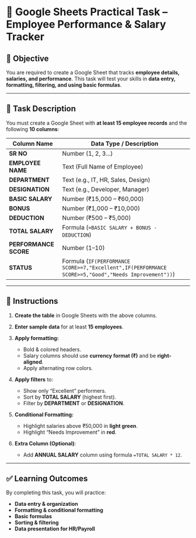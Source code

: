 # 📄 Google Sheets Practical Task – Employee Performance & Salary Tracker

## **🎯 Objective**

You are required to create a Google Sheet that tracks **employee details, salaries, and performance**.
This task will test your skills in **data entry, formatting, filtering, and using basic formulas**.

---

## **📝 Task Description**

You must create a Google Sheet with **at least 15 employee records** and the following **10 columns**:

| Column Name           | Data Type / Description                                                                              |
| --------------------- | ---------------------------------------------------------------------------------------------------- |
| **SR NO**             | Number (1, 2, 3...)                                                                                  |
| **EMPLOYEE NAME**     | Text (Full Name of Employee)                                                                         |
| **DEPARTMENT**        | Text (e.g., IT, HR, Sales, Design)                                                                   |
| **DESIGNATION**       | Text (e.g., Developer, Manager)                                                                      |
| **BASIC SALARY**      | Number (₹15,000 – ₹60,000)                                                                           |
| **BONUS**             | Number (₹1,000 – ₹10,000)                                                                            |
| **DEDUCTION**         | Number (₹500 – ₹5,000)                                                                               |
| **TOTAL SALARY**      | Formula (`=BASIC SALARY + BONUS - DEDUCTION`)                                                        |
| **PERFORMANCE SCORE** | Number (1–10)                                                                                        |
| **STATUS**            | Formula (`IF(PERFORMANCE SCORE>=7,"Excellent",IF(PERFORMANCE SCORE>=5,"Good","Needs Improvement"))`) |

---

## **📌 Instructions**

1. **Create the table** in Google Sheets with the above columns.
2. **Enter sample data** for at least **15 employees**.
3. **Apply formatting:**

   * Bold & colored headers.
   * Salary columns should use **currency format (₹)** and be **right-aligned**.
   * Apply alternating row colors.
4. **Apply filters** to:

   * Show only “Excellent” performers.
   * Sort by **TOTAL SALARY** (highest first).
   * Filter by **DEPARTMENT** or **DESIGNATION**.
5. **Conditional Formatting:**

   * Highlight salaries above ₹50,000 in **light green**.
   * Highlight “Needs Improvement” in **red**.
6. **Extra Column (Optional)**:

   * Add **ANNUAL SALARY** column using formula `=TOTAL SALARY * 12`.

---

## **✅ Learning Outcomes**

By completing this task, you will practice:

* **Data entry & organization**
* **Formatting & conditional formatting**
* **Basic formulas**
* **Sorting & filtering**
* **Data presentation for HR/Payroll**
